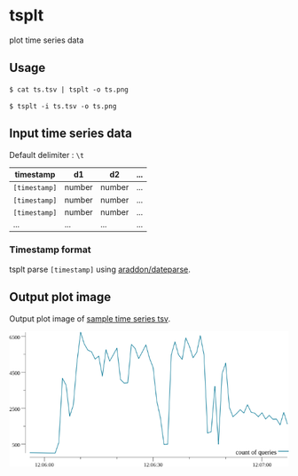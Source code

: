 # tsplt

plot time series data

## Usage

``` console
$ cat ts.tsv | tsplt -o ts.png
```

``` console
$ tsplt -i ts.tsv -o ts.png
```

## Input time series data

Default delimiter : `\t`

| timestamp | d1 | d2 | ... |
| --- | --- | --- | --- | 
| `[timestamp]` | number | number | ... |
| `[timestamp]` | number | number | ... |
| `[timestamp]` | number | number | ... |
| ... | ... | ... | ... |

### Timestamp format

tsplt parse `[timestamp]` using [araddon/dateparse](https://github.com/araddon/dateparse).

## Output plot image

Output plot image of [sample time series tsv](testdata/isucon.tsv).

![testdata/isucon.png](testdata/isucon.png)


